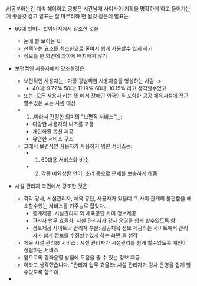 AI공부하는건 계속 해야하고
공방은 시간남때 사이사이 기획을 명확하게 하고 들어가는 게 좋을것 같고
발표는 잘 마무리하 면 될것 같은데
발표는
- 60대 할머니 할아버지에서 강조한 것을 
	- 눈에 잘 보이는 UI
	- 선택하는 요소를 최소한으로 줄여서 쉽게 사용할수 있게 하기
	- 정보를 한 화면에 과하게 배치하지 않기
- 보편적인 사용자에서 강조한것은
	- 보편적인 사용자는 : 가장 광범위한 사용자층을 형성하는 사람 -> 
		- 40대: 9.72% 50대: 11.19% 60대: 10.15% 라고 생각할수있고
	- 또는: 모든 사용자 라는 뜻 에서 장애인 외국인을 포함한 공공 체육시설에 접근할수있는 모든 사람 대상
	- 1. .따라서 진정한 의미의 "보편적 서비스"는: 
		- 다양한 사용자의 니즈를 포용
		- 개인화된 옵션 제공
		- 유연한 서비스 구조
	- 그래서 보편적인 사용자가 사용하기 위한 서비스는: 
		- 1. 60대용 서비스와 비슷
		- 2. 각종 예외상황 언어, 소리 등으로 문제를 보충하게 해줌

- 시설 관리자 측면에서 강조한 것은
	- 각각 강사, 시설관리자, 체육 공단, 사용자가 있을떄 그 사이 관계의 불편함을 해소할수있는 서비스를 기주능로 잡았다.
		- 통계제공: 시설관리자 와 체육공단 사이 정보제공
		- 관리자 업무 효율화: 시설 관리자가 강사 운영을 쉽게 할수있도록 함
		- 정보제공 사이트의 관리자 부분: 공공체육 정보 제공하는 사이트에서 관리자가 쉽게 정보를 수정할수있게 하는 화면 을 생각
	- 체육 시설 관리용 서비스 : 시설 관리자가 시설관리를 쉽게 할수있도록 개인이 정릴하는 서비스
	- 앞으로의 강좌운영 방침에 도움을 줄 수 있는 정보 제공. 
	- 이라고 생각했습니다. "관리자 업무 효율화: 시설 관리자가 강사 운영을 쉽게 할수있도록 함." 이
- 


